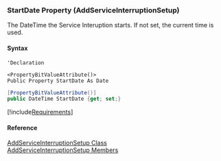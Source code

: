 ﻿### StartDate Property (AddServiceInterruptionSetup)

The DateTime the Service Interuption starts. If not set, the current time is used.

#### Syntax

```vbnet
'Declaration

<PropertyBitValueAttribute()>
Public Property StartDate As Date
```

```csharp
[PropertyBitValueAttribute()]
public DateTime StartDate {get; set;}
```

[!include[Requirements](../partials/requirements.md)]

#### Reference

[AddServiceInterruptionSetup Class](FChoice.Toolkits.Clarify~FChoice.Toolkits.Clarify.FieldOps.AddServiceInterruptionSetup.md)  
[AddServiceInterruptionSetup Members](FChoice.Toolkits.Clarify~FChoice.Toolkits.Clarify.FieldOps.AddServiceInterruptionSetup_members.md)